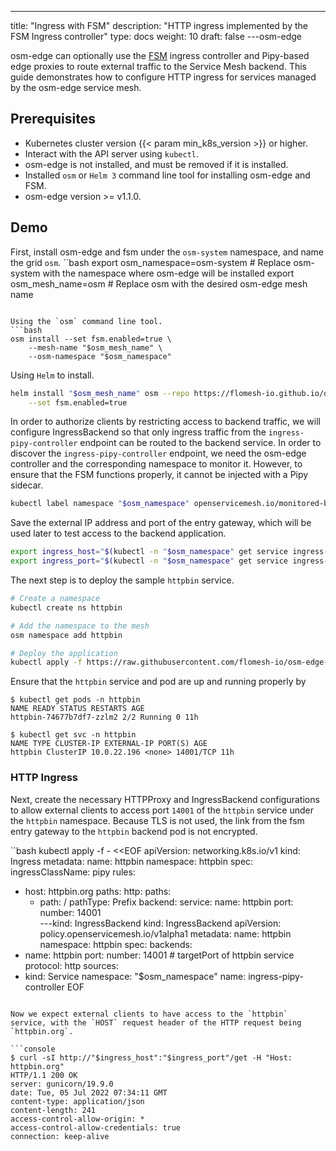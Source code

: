---
title: "Ingress with FSM"
description: "HTTP ingress implemented by the FSM Ingress controller"
type: docs
weight: 10
draft: false
---osm-edge

osm-edge can optionally use the [FSM](git@github.com:flomesh-io/fsm.git) ingress controller and Pipy-based edge proxies to route external traffic to the Service Mesh backend. This guide demonstrates how to configure HTTP ingress for services managed by the osm-edge service mesh.

## Prerequisites

- Kubernetes cluster version {{< param min_k8s_version >}} or higher.
- Interact with the API server using `kubectl`.
- osm-edge is not installed, and must be removed if it is installed.
- Installed `osm` or `Helm 3` command line tool for installing osm-edge and FSM.
- osm-edge version >= v1.1.0.


## Demo

First, install osm-edge and fsm under the `osm-system` namespace, and name the grid `osm`.
``bash
export osm_namespace=osm-system # Replace osm-system with the namespace where osm-edge will be installed
export osm_mesh_name=osm # Replace osm with the desired osm-edge mesh name
```

Using the `osm` command line tool.
```bash
osm install --set fsm.enabled=true \
    --mesh-name "$osm_mesh_name" \
    --osm-namespace "$osm_namespace" 
```

Using ``Helm`` to install.
```bash
helm install "$osm_mesh_name" osm --repo https://flomesh-io.github.io/osm-edge \
    --set fsm.enabled=true
```

In order to authorize clients by restricting access to backend traffic, we will configure IngressBackend so that only ingress traffic from the `ingress-pipy-controller` endpoint can be routed to the backend service. In order to discover the `ingress-pipy-controller` endpoint, we need the osm-edge controller and the corresponding namespace to monitor it. However, to ensure that the FSM functions properly, it cannot be injected with a Pipy sidecar.

```bash
kubectl label namespace "$osm_namespace" openservicemesh.io/monitored-by="$osm_mesh_name"
```

Save the external IP address and port of the entry gateway, which will be used later to test access to the backend application.

```bash
export ingress_host="$(kubectl -n "$osm_namespace" get service ingress-pipy-controller -o jsonpath='{.status.loadBalancer.ingress[0].ip}') "
export ingress_port="$(kubectl -n "$osm_namespace" get service ingress-pipy-controller -o jsonpath='{.spec.ports[? (@.name=="http")].port}')"
```

The next step is to deploy the sample `httpbin` service.

```bash
# Create a namespace
kubectl create ns httpbin

# Add the namespace to the mesh
osm namespace add httpbin

# Deploy the application
kubectl apply -f https://raw.githubusercontent.com/flomesh-io/osm-edge-docs/{{< param osm_branch >}}/manifests/samples/httpbin/httpbin. yaml -n httpbin
```

Ensure that the `httpbin` service and pod are up and running properly by

```console
$ kubectl get pods -n httpbin
NAME READY STATUS RESTARTS AGE
httpbin-74677b7df7-zzlm2 2/2 Running 0 11h

$ kubectl get svc -n httpbin
NAME TYPE CLUSTER-IP EXTERNAL-IP PORT(S) AGE
httpbin ClusterIP 10.0.22.196 <none> 14001/TCP 11h
```

### HTTP Ingress

Next, create the necessary HTTPProxy and IngressBackend configurations to allow external clients to access port `14001` of the `httpbin` service under the `httpbin` namespace. Because TLS is not used, the link from the fsm entry gateway to the `httpbin` backend pod is not encrypted.

``bash
kubectl apply -f - <<EOF
apiVersion: networking.k8s.io/v1
kind: Ingress
metadata:
  name: httpbin
  namespace: httpbin
spec:
  ingressClassName: pipy
  rules:
  - host: httpbin.org
    paths: http:
      paths:
      - path: /
        pathType: Prefix
        backend:
          service:
            name: httpbin
            port:
              number: 14001      
---kind: IngressBackend
kind: IngressBackend
apiVersion: policy.openservicemesh.io/v1alpha1
metadata:
  name: httpbin
  namespace: httpbin
spec:
  backends:
  - name: httpbin
    port:
      number: 14001 # targetPort of httpbin service
      protocol: http
  sources:
  - kind: Service
    namespace: "$osm_namespace"
    name: ingress-pipy-controller
EOF
```

Now we expect external clients to have access to the `httpbin` service, with the `HOST` request header of the HTTP request being `httpbin.org`.

```console
$ curl -sI http://"$ingress_host":"$ingress_port"/get -H "Host: httpbin.org"
HTTP/1.1 200 OK
server: gunicorn/19.9.0
date: Tue, 05 Jul 2022 07:34:11 GMT
content-type: application/json
content-length: 241
access-control-allow-origin: *
access-control-allow-credentials: true
connection: keep-alive
```